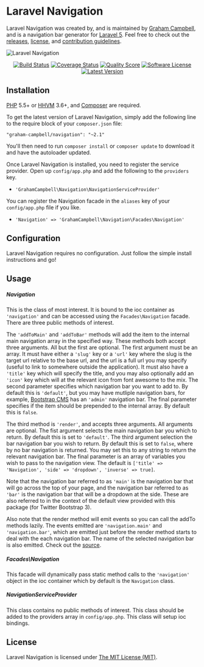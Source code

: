 Laravel Navigation
==================

Laravel Navigation was created by, and is maintained by [Graham Campbell](https://github.com/GrahamCampbell), and is a navigation bar generator for [Laravel 5](http://laravel.com). Feel free to check out the [releases](https://github.com/GrahamCampbell/Laravel-Navigation/releases), [license](LICENSE), and [contribution guidelines](CONTRIBUTING.md).

![Laravel Navigation](https://cloud.githubusercontent.com/assets/2829600/4432308/c153cd00-468c-11e4-9fc0-4776b482e6ef.PNG)

<p align="center">
<a href="https://travis-ci.org/GrahamCampbell/Laravel-Navigation"><img src="https://img.shields.io/travis/GrahamCampbell/Laravel-Navigation/master.svg?style=flat-square" alt="Build Status"></img></a>
<a href="https://scrutinizer-ci.com/g/GrahamCampbell/Laravel-Navigation/code-structure"><img src="https://img.shields.io/scrutinizer/coverage/g/GrahamCampbell/Laravel-Navigation.svg?style=flat-square" alt="Coverage Status"></img></a>
<a href="https://scrutinizer-ci.com/g/GrahamCampbell/Laravel-Navigation"><img src="https://img.shields.io/scrutinizer/g/GrahamCampbell/Laravel-Navigation.svg?style=flat-square" alt="Quality Score"></img></a>
<a href="LICENSE"><img src="https://img.shields.io/badge/license-MIT-brightgreen.svg?style=flat-square" alt="Software License"></img></a>
<a href="https://github.com/GrahamCampbell/Laravel-Navigation/releases"><img src="https://img.shields.io/github/release/GrahamCampbell/Laravel-Navigation.svg?style=flat-square" alt="Latest Version"></img></a>
</p>


## Installation

[PHP](https://php.net) 5.5+ or [HHVM](http://hhvm.com) 3.6+, and [Composer](https://getcomposer.org) are required.

To get the latest version of Laravel Navigation, simply add the following line to the require block of your `composer.json` file:

```
"graham-campbell/navigation": "~2.1"
```

You'll then need to run `composer install` or `composer update` to download it and have the autoloader updated.

Once Laravel Navigation is installed, you need to register the service provider. Open up `config/app.php` and add the following to the `providers` key.

* `'GrahamCampbell\Navigation\NavigationServiceProvider'`

You can register the Navigation facade in the `aliases` key of your `config/app.php` file if you like.

* `'Navigation' => 'GrahamCampbell\Navigation\Facades\Navigation'`


## Configuration

Laravel Navigation requires no configuration. Just follow the simple install instructions and go!


## Usage

##### Navigation

This is the class of most interest. It is bound to the ioc container as `'navigation'` and can be accessed using the `Facades\Navigation` facade. There are three public methods of interest.

The `'addToMain'` and `'addToBar'` methods will add the item to the internal main navigation array in the specified way. These methods both accept three arguments. All but the first are optional. The first argument must be an array. It must have either a `'slug'` key or a `'url'` key where the slug is the target url relative to the base url, and the url is a full url you may specify (useful to link to somewhere outside the application). It must also have a `'title'` key which will specify the title, and you may also optionally add an `'icon'` key which will at the relevant icon from font awesome to the mix. The second parameter specifies which navigation bar you want to add to. By default this is `'default'`, but you may have mutliple navigation bars, for example, [Bootstrap CMS](https://github.com/BootstrapCMS/CMS) has an `'admin'` navigation bar. The final parameter specifies if the item should be prepended to the internal array. By default this is `false`.

The third method is `'render'`, and accepts three arguments. All arguments are optional. The fist argument selects the main navigation bar you which to return. By default this is set to `'default'`. The third argument selection the bar navigation bar you wish to return. By default this is set to `false`, where by no bar navigation is returned. You may set this to any string to return the relevant navigation bar. The final parameter is an array of variables you wish to pass to the navigation view. The default is `['title' => 'Navigation', 'side' => 'dropdown', 'inverse' => true]`.

Note that the navigation bar referred to as `'main'` is the navigation bar that will go across the top of your page, and the navigation bar referred to as `'bar'` is the navigation bar that will be a dropdown at the side. These are also referred to in the context of the default view provided with this package (for Twitter Bootstrap 3).

Also note that the render method will emit events so you can call the addTo methods lazily. The events emitted are `'navigation.main'` and `'navigation.bar'`, which are emitted just before the render method starts to deal with the each navigation bar. The name of the selected navigation bar is also emitted. Check out the [source](https://github.com/GrahamCampbell/Laravel-Navigation/blob/master/src/Navigation.php).

##### Facades\Navigation

This facade will dynamically pass static method calls to the `'navigation'` object in the ioc container which by default is the `Navigation` class.

##### NavigationServiceProvider

This class contains no public methods of interest. This class should be added to the providers array in `config/app.php`. This class will setup ioc bindings.


## License

Laravel Navigation is licensed under [The MIT License (MIT)](LICENSE).
